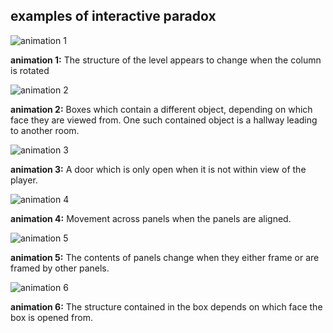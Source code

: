 ## examples of interactive paradox

![animation 1](https://github.com/cyrilfocht/cyrilfocht.github.io/blob/paradox/paradox/MV2.gif)

**animation 1:** The structure of the level appears to change when the column is rotated




![animation 2](https://github.com/cyrilfocht/cyrilfocht.github.io/blob/paradox/paradox/AC1.gif)

**animation 2:** Boxes which contain a different object, depending on which face they are viewed from.
One such contained object is a hallway leading to another room.




![animation 3](https://github.com/cyrilfocht/cyrilfocht.github.io/blob/paradox/paradox/AC2.gif)

**animation 3:** A door which is only open when it is not within view of the player.




![animation 4](http://cdn.akamai.steamstatic.com/steam/apps/557600/extras/Gorogoa_2S.png?t=1513702083)

**animation 4:** Movement across panels when the panels are aligned.




![animation 5](http://cdn.akamai.steamstatic.com/steam/apps/557600/extras/Gorogoa_3S.png?t=1513702083)

**animation 5:** The contents of panels change when they either frame or are framed by other panels.




![animation 6](https://github.com/cyrilfocht/cyrilfocht.github.io/blob/paradox/paradox/MV3.gif)

**animation 6:** The structure contained in the box depends on which face the box is opened from.


